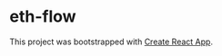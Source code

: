 # eth-flow 

This project was bootstrapped with [Create React App](https://github.com/facebook/create-react-app).

